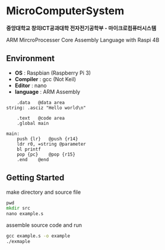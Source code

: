 # MicroComputerSystem

**중앙대학교 창의ICT공과대학 전자전기공학부 - 마이크로컴퓨터시스템**

ARM MircroProcesser Core Assembly Language with Raspi 4B

## Environment

- **OS** : Raspbian (Raspberry Pi 3)
- **Compiler** : gcc (Not Keil)
- **Editor** : nano
- **language** : ARM Assembly

```Assembly
	.data	@data area
string:	.asciz "Hello world\n"

	.text	@code area
	.global main
	
main:
	push {lr}	@push {r14}
	ldr r0, =string	@parameter
	bl printf
	pop {pc}	@pop {r15}
	.end	@end
```

## Getting Started

make directory and source file

```cmd
pwd
mkdir src
nano example.s
```

assemble source code and run

```cmd
gcc example.s -o example
./exmaple
```
